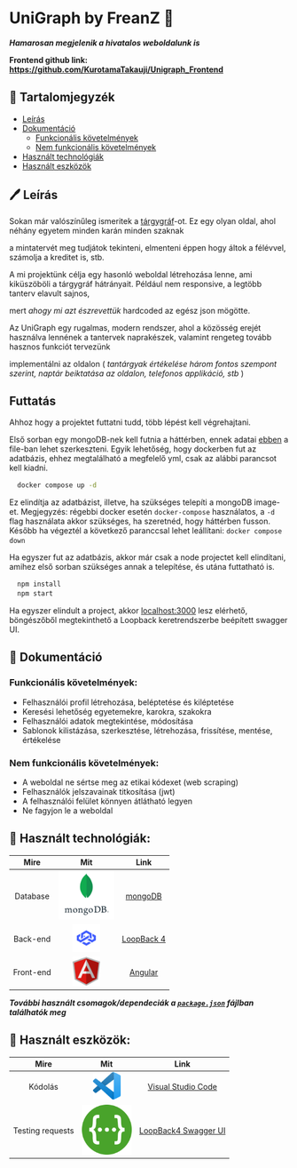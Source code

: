 # UniGraph by FreanZ 📖

**_Hamarosan megjelenik a hivatalos weboldalunk is_**

**Frontend github link: https://github.com/KurotamaTakauji/Unigraph_Frontend**

## 📙 Tartalomjegyzék

- [Leírás](#%EF%B8%8F-le%C3%ADr%C3%A1s)
- [Dokumentáció](#-dokument%C3%A1ci%C3%B3)
  - [Funkcionális követelmények](#funkcion%C3%A1lis-k%C3%B6vetelm%C3%A9nyek)
  - [Nem funkcionális követelmények](#nem-funkcion%C3%A1lis-k%C3%B6vetelm%C3%A9nyek)
- [Használt technológiák](#-haszn%C3%A1lt-technol%C3%B3gi%C3%A1k)
- [Használt eszközök](#-haszn%C3%A1lt-eszk%C3%B6z%C3%B6k)

## 🖊️ Leírás

Sokan már valószínűleg ismeritek a [tárgygráf](https://targygraf.hu/)-ot. Ez egy olyan oldal, ahol néhány egyetem minden karán minden szaknak

a mintatervét meg tudjátok tekinteni, elmenteni éppen hogy áltok a félévvel, számolja a kreditet is, stb.

A mi projektünk célja egy hasonló weboldal létrehozása lenne, ami kiküszöböli a tárgygráf hátrányait. Például nem responsive, a legtöbb tanterv elavult sajnos,

mert _ahogy mi azt észrevettük_ hardcoded az egész json mögötte.

Az UniGraph egy rugalmas, modern rendszer, ahol a közösség erejét használva lennének a tantervek naprakészek, valamint rengeteg tovább hasznos funkciót tervezünk

implementálni az oldalon ( _tantárgyak értékelése három fontos szempont szerint, naptár beiktatása az oldalon, telefonos applikáció, stb_ )

## Futtatás

Ahhoz hogy a projektet futtatni tudd, több lépést kell végrehajtani. 

Első sorban egy mongoDB-nek kell futnia a háttérben, ennek adatai [ebben](https://github.com/tothadam19/freanz/blob/main/src/datasources/mongo-db.datasource.ts) a file-ban lehet szerkeszteni. Egyik lehetőség, hogy dockerben fut az adatbázis, ehhez megtalálható a megfelelő yml, csak az alábbi parancsot kell kiadni.
```bash
  docker compose up -d
```
Ez elindítja az adatbázist, illetve, ha szükséges telepíti a mongoDB image-et. Megjegyzés: régebbi docker esetén `docker-compose` használatos, a `-d` flag használata akkor szükséges, ha szeretnéd, hogy háttérben fusson. Később ha végeztél a következő paranccsal lehet leállítani: `docker compose down`

Ha egyszer fut az adatbázis, akkor már csak a node projectet kell elindítani, amihez első sorban szükséges annak a telepítése, és utána futtatható is.
```bash
  npm install
  npm start
```
Ha egyszer elindult a project, akkor [localhost:3000](localhost:3000) lesz elérhető, böngészőből megtekinthető a Loopback keretrendszerbe beépített swagger UI.

## 📄 Dokumentáció

### Funkcionális követelmények:

- Felhasználói profil létrehozása, beléptetése és kiléptetése
- Keresési lehetőség egyetemekre, karokra, szakokra
- Felhasználói adatok megtekintése, módosítása
- Sablonok kilistázása, szerkesztése, létrehozása, frissítése, mentése, értékelése

### Nem funkcionális követelmények:

- A weboldal ne sértse meg az etikai kódexet (web scraping)
- Felhasználók jelszavainak titkosítása (jwt)
- A felhasználói felület könnyen átlátható legyen
- Ne fagyjon le a weboldal

## 🔧 Használt technológiák:

|   Mire    |                                                                                Mit                                                                                 |                 Link                 |
| :-------: | :----------------------------------------------------------------------------------------------------------------------------------------------------------------: | :----------------------------------: |
| Database  | <a href="https://www.mongodb.com/"><img width=100px src="https://raw.githubusercontent.com/tothadam19/freanz/main/resources/mongodb.png"></a> | [mongoDB](https://www.mongodb.com/)  |
| Back-end  |  <a href="https://loopback.io/doc/en/lb4/"><img width=50px src="https://raw.githubusercontent.com/tothadam19/freanz/main/resources/loopback4.png"></a>   | [LoopBack 4](https://nodejs.org/en/)|
| Front-end |    <a href="https://angular.io/"><img width=50px src="https://raw.githubusercontent.com/tothadam19/freanz/main/resources/angular.svg"></a>     |   [Angular](https://reactjs.org/)   |

**_További használt csomagok/dependeciák a [`package.json`](https://github.com/TheBugsTeam/cloudified/blob/main/package.json) fájlban találhatók meg_**

## 🔨 Használt eszközök:

|       Mire       |                                                                                           Mit                                                                                           |                         Link                         |
| :--------------: | :-------------------------------------------------------------------------------------------------------------------------------------------------------------------------------------: | :--------------------------------------------------: |
|     Kódolás      | <a href="https://code.visualstudio.com/"><img width=50px src="https://github.com/tothadam19/freanz/blob/main/resources/vsc.png"></a> | [Visual Studio Code](https://code.visualstudio.com/) |
| Testing requests |              <a href="https://www.postman.com/"><img width=90px src="https://raw.githubusercontent.com/tothadam19/freanz/main/resources/Swagger.png"></a>               |         [LoopBack4 Swagger UI](https://loopback.io/doc/en/lb4/Preparing-the-API-for-consumption.html)|
